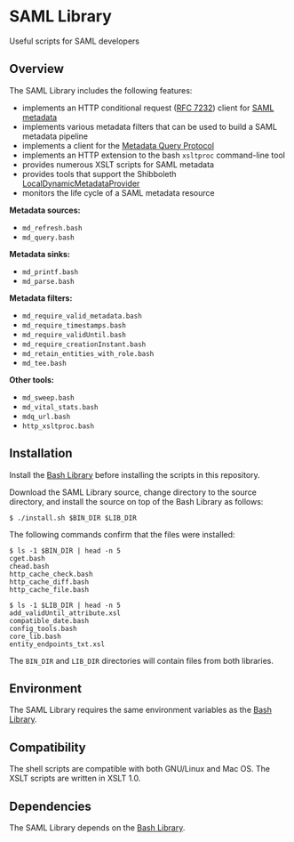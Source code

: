 # SAML Library

Useful scripts for SAML developers

## Overview

The SAML Library includes the following features:

* implements an HTTP conditional request ([RFC 7232](https://tools.ietf.org/html/rfc7232)) client for [SAML metadata](https://en.wikipedia.org/wiki/SAML_Metadata)
* implements various metadata filters that can be used to build a SAML metadata pipeline
* implements a client for the [Metadata Query Protocol](https://github.com/iay/md-query)
* implements an HTTP extension to the bash `xsltproc` command-line tool
* provides numerous XSLT scripts for SAML metadata
* provides tools that support the Shibboleth [LocalDynamicMetadataProvider](https://wiki.shibboleth.net/confluence/x/hYGNAQ)
* monitors the life cycle of a SAML metadata resource

**Metadata sources:**

* `md_refresh.bash`
* `md_query.bash`

**Metadata sinks:**

* `md_printf.bash`
* `md_parse.bash`

**Metadata filters:**

* `md_require_valid_metadata.bash`
* `md_require_timestamps.bash`
* `md_require_validUntil.bash`
* `md_require_creationInstant.bash`
* `md_retain_entities_with_role.bash`
* `md_tee.bash`

**Other tools:**

* `md_sweep.bash`
* `md_vital_stats.bash`
* `mdq_url.bash`
* `http_xsltproc.bash`

## Installation

Install the [Bash Library](https://github.com/trscavo/bash-library) before installing the scripts in this repository.

Download the SAML Library source, change directory to the source directory, and install the source on top of the Bash Library as follows:

```Shell
$ ./install.sh $BIN_DIR $LIB_DIR
```

The following commands confirm that the files were installed:

```Shell
$ ls -1 $BIN_DIR | head -n 5
cget.bash
chead.bash
http_cache_check.bash
http_cache_diff.bash
http_cache_file.bash

$ ls -1 $LIB_DIR | head -n 5
add_validUntil_attribute.xsl
compatible_date.bash
config_tools.bash
core_lib.bash
entity_endpoints_txt.xsl
```

The `BIN_DIR` and `LIB_DIR` directories will contain files from both libraries.

## Environment

The SAML Library requires the same environment variables as the [Bash Library](https://github.com/trscavo/bash-library).

## Compatibility

The shell scripts are compatible with both GNU/Linux and Mac OS. The XSLT scripts are written in XSLT 1.0.

## Dependencies

The SAML Library depends on the [Bash Library](https://github.com/trscavo/bash-library).
